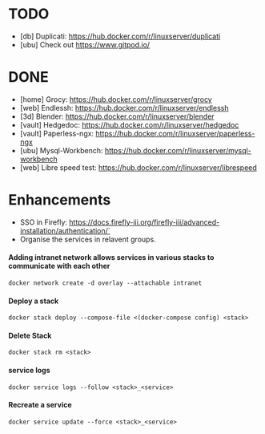 
# TODO
- [db] Duplicati: https://hub.docker.com/r/linuxserver/duplicati
- [ubu] Check out https://www.gitpod.io/

# DONE
- [home] Grocy: https://hub.docker.com/r/linuxserver/grocy
- [web] Endlessh: https://hub.docker.com/r/linuxserver/endlessh
- [3d] Blender: https://hub.docker.com/r/linuxserver/blender
- [vault] Hedgedoc: https://hub.docker.com/r/linuxserver/hedgedoc
- [vault] Paperless-ngx: https://hub.docker.com/r/linuxserver/paperless-ngx
- [ubu] Mysql-Workbench: https://hub.docker.com/r/linuxserver/mysql-workbench
- [web] Libre speed test: https://hub.docker.com/r/linuxserver/librespeed



# Enhancements
- SSO in Firefly: https://docs.firefly-iii.org/firefly-iii/advanced-installation/authentication/`
- Organise the services in relavent groups.


#### Adding intranet network allows services in various stacks to communicate with each other
```docker network create -d overlay --attachable intranet```
#### Deploy a stack
```docker stack deploy --compose-file <(docker-compose config) <stack>```
#### Delete Stack
```docker stack rm <stack>```
#### service logs
```docker service logs --follow <stack>_<service>```
#### Recreate a service
`docker service update --force <stack>_<service>`
